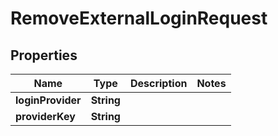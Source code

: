 
# RemoveExternalLoginRequest

## Properties
Name | Type | Description | Notes
------------ | ------------- | ------------- | -------------
**loginProvider** | **String** |  | 
**providerKey** | **String** |  | 



